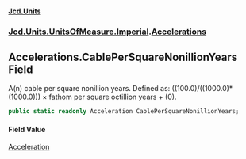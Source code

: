 #### [Jcd.Units](index.md 'index')
### [Jcd.Units.UnitsOfMeasure.Imperial](Jcd.Units.UnitsOfMeasure.Imperial.md 'Jcd.Units.UnitsOfMeasure.Imperial').[Accelerations](Accelerations.md 'Jcd.Units.UnitsOfMeasure.Imperial.Accelerations')

## Accelerations.CablePerSquareNonillionYears Field

A(n) cable per square nonillion years. Defined as: ((100.0)/((1000.0)*(1000.0))) × fathom per square octillion years + (0).

```csharp
public static readonly Acceleration CablePerSquareNonillionYears;
```

#### Field Value
[Acceleration](Acceleration.md 'Jcd.Units.UnitTypes.Acceleration')